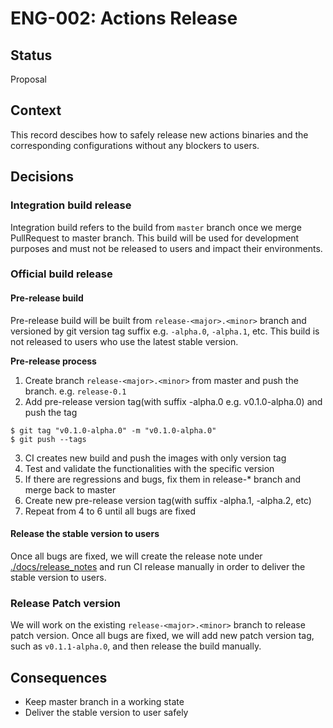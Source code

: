# ENG-002: Actions Release

## Status

Proposal

## Context

This record descibes how to safely release new actions binaries and the corresponding configurations without any blockers to users.

## Decisions

### Integration build release

Integration build refers to the build from `master` branch once we merge PullRequest to master branch. This build will be used for development purposes and must not be released to users and impact their environments.

### Official build release

#### Pre-release build

Pre-release build will be built from `release-<major>.<minor>` branch and versioned by git version tag suffix e.g. `-alpha.0`, `-alpha.1`, etc. This build is not released to users who use the latest stable version.

**Pre-release process**
1. Create branch `release-<major>.<minor>` from master and push the branch. e.g. `release-0.1`
2. Add pre-release version tag(with suffix -alpha.0 e.g. v0.1.0-alpha.0) and push the tag
```
$ git tag "v0.1.0-alpha.0" -m "v0.1.0-alpha.0"
$ git push --tags
```
3. CI creates new build and push the images with only version tag
4. Test and validate the functionalities with the specific version
5. If there are regressions and bugs, fix them in release-* branch and merge back to master
6. Create new pre-release version tag(with suffix -alpha.1, -alpha.2, etc)
7. Repeat from 4 to 6 until all bugs are fixed


#### Release the stable version to users

Once all bugs are fixed, we will create the release note under [./docs/release_notes](https://github.com/actionscore/actions/tree/master/docs/release_notes) and run CI release manually in order to deliver the stable version to users.

### Release Patch version

We will work on the existing `release-<major>.<minor>` branch to release patch version. Once all bugs are fixed, we will add new patch version tag, such as `v0.1.1-alpha.0`, and then release the build manually.

## Consequences

* Keep master branch in a working state
* Deliver the stable version to user safely
